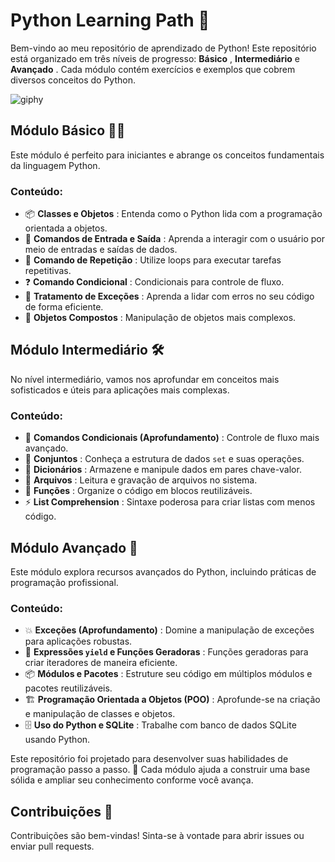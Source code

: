 

# Python Learning Path 🐍

Bem-vindo ao meu repositório de aprendizado de Python! Este repositório está organizado em três níveis de progresso:  **Básico** , **Intermediário** e  **Avançado** . Cada módulo contém exercícios e exemplos que cobrem diversos conceitos do Python.

![giphy](https://github.com/user-attachments/assets/18dad18d-fb52-4245-b885-41e1bfe512af)


## Módulo Básico 🧑‍💻

Este módulo é perfeito para iniciantes e abrange os conceitos fundamentais da linguagem Python.

### Conteúdo:

* 📦  **Classes e Objetos** : Entenda como o Python lida com a programação orientada a objetos.
* 📝  **Comandos de Entrada e Saída** : Aprenda a interagir com o usuário por meio de entradas e saídas de dados.
* 🔄  **Comando de Repetição** : Utilize loops para executar tarefas repetitivas.
* ❓  **Comando Condicional** : Condicionais para controle de fluxo.
* 🚨  **Tratamento de Exceções** : Aprenda a lidar com erros no seu código de forma eficiente.
* 🧩  **Objetos Compostos** : Manipulação de objetos mais complexos.

## Módulo Intermediário 🛠️

No nível intermediário, vamos nos aprofundar em conceitos mais sofisticados e úteis para aplicações mais complexas.

### Conteúdo:

* 🔗  **Comandos Condicionais (Aprofundamento)** : Controle de fluxo mais avançado.
* 🧮  **Conjuntos** : Conheça a estrutura de dados `set` e suas operações.
* 📖  **Dicionários** : Armazene e manipule dados em pares chave-valor.
* 📂  **Arquivos** : Leitura e gravação de arquivos no sistema.
* 🔧  **Funções** : Organize o código em blocos reutilizáveis.
* ⚡  **List Comprehension** : Sintaxe poderosa para criar listas com menos código.

## Módulo Avançado 🚀

Este módulo explora recursos avançados do Python, incluindo práticas de programação profissional.

### Conteúdo:

* 💥  **Exceções (Aprofundamento)** : Domine a manipulação de exceções para aplicações robustas.
* 🔄  **Expressões `yield` e Funções Geradoras** : Funções geradoras para criar iteradores de maneira eficiente.
* 📦  **Módulos e Pacotes** : Estruture seu código em múltiplos módulos e pacotes reutilizáveis.
* 🏗️  **Programação Orientada a Objetos (POO)** : Aprofunde-se na criação e manipulação de classes e objetos.
* 🗄️  **Uso do Python e SQLite** : Trabalhe com banco de dados SQLite usando Python.

Este repositório foi projetado para desenvolver suas habilidades de programação passo a passo. 🌱 Cada módulo ajuda a construir uma base sólida e ampliar seu conhecimento conforme você avança.

## Contribuições 🤝

Contribuições são bem-vindas! Sinta-se à vontade para abrir issues ou enviar pull requests.
